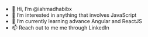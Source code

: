- 👋 Hi, I’m @iahmadhabibx
- 👀 I’m interested in anything that involves JavaScript
- 🌱 I’m currently learning advance Angular and ReactJS
- 📫 Reach out to me me through LinkedIn

<!---
iahmadhabibx/iahmadhabibx is a ✨ special ✨ repository because its `README.md` (this file) appears on your GitHub profile.
You can click the Preview link to take a look at your changes.
--->
